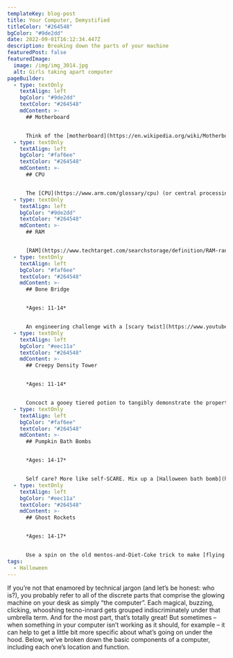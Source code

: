 ```yaml
---
templateKey: blog-post
title: Your Computer, Demystified
titleColor: "#264548"
bgColor: "#9de2dd"
date: 2022-09-01T16:12:34.447Z
description: Breaking down the parts of your machine
featuredPost: false
featuredImage:
  image: /img/img_3014.jpg
  alt: Girls taking apart computer
pageBuilder:
  - type: textOnly
    textAlign: left
    bgColor: "#9de2dd"
    textColor: "#264548"
    mdContent: >-
      ## Motherboard


      Think of the [motherboard](https://en.wikipedia.org/wiki/Motherboard) like the computer’s base camp. It’s a thin plate that directly or indirectly **connects every single part of the computer** – the CPU, memory, hard drive, USB ports, etc.
  - type: textOnly
    textAlign: left
    bgColor: "#faf6ee"
    textColor: "#264548"
    mdContent: >-
      ## CPU


      The [CPU](https://www.arm.com/glossary/cpu) (or central processing unit, or even just “processor”) is like **the brain of the computer**. It’s usually a two-inch ceramic square with a silicon chip the size of a thumbnail located inside, and its primary job is to carry out commands. Whenever you click a button or press a key, you’re sending an instruction to the CPU.
  - type: textOnly
    textAlign: left
    bgColor: "#9de2dd"
    textColor: "#264548"
    mdContent: >-
      ## RAM


      [RAM](https://www.techtarget.com/searchstorage/definition/RAM-random-access-memory) (or random access memory) is your computer’s **short-term memory**. Whenever your computer performs any type of calculation, it temporarily stores that data in RAM. RAM helps programs boot quickly, but it doesn’t last – anytime your computer powers down, it loses everything stored in RAM. That’s why you need to save your documents; anytime you hit that “save” button on a Word doc, you’re moving that information to long-term storage.
  - type: textOnly
    textAlign: left
    bgColor: "#faf6ee"
    textColor: "#264548"
    mdContent: >-
      ## Bone Bridge


      *Ages: 11-14*


      An engineering challenge with a [scary twist](https://www.youtube.com/watch?v=GucNGwQTGfM)? You don’t say! Get your young maker thinking about bridge design this Halloween season.
  - type: textOnly
    textAlign: left
    bgColor: "#eec11a"
    textColor: "#264548"
    mdContent: >-
      ## Creepy Density Tower


      *Ages: 11-14*


      Concoct a gooey tiered potion to tangibly demonstrate the properties of density in this creepy [liquid layers](https://www.science-sparks.com/creepy-density/) challenge!
  - type: textOnly
    textAlign: left
    bgColor: "#faf6ee"
    textColor: "#264548"
    mdContent: >-
      ## Pumpkin Bath Bombs


      *Ages: 14-17*


      Self care? More like self-SCARE. Mix up a [Halloween bath bomb](https://helloglow.co/halloween-bath-bombs/) with your teenager using turmeric, baking soda, and more.
  - type: textOnly
    textAlign: left
    bgColor: "#eec11a"
    textColor: "#264548"
    mdContent: >-
      ## Ghost Rockets


      *Ages: 14-17*


      Use a spin on the old mentos-and-Diet-Coke trick to make [flying ghost rockets](https://www.growingajeweledrose.com/2013/09/ghost-rockets-halloween-activity.html)! You can even run several “trials” of this experiment, varying the ingredients to see how the flight patterns are affected.
tags:
  - Halloween
---
```

If you’re not that enamored by technical jargon (and let’s be honest: who is?), you probably refer to all of the discrete parts that comprise the glowing machine on your desk as simply “the computer”. Each magical, buzzing, clicking, whooshing tecno-innard gets grouped indiscriminately under that umbrella term. And for the most part, that’s totally great! But sometimes – when something in your computer isn’t working as it should, for example – it can help to get a little bit more specific about what’s going on under the hood. Below, we’ve broken down the basic components of a computer, including each one’s location and function.